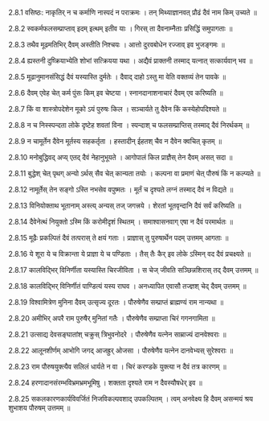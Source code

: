2.8.1
वसिष्ठः:
नाकृतिर् न च कर्माणि नास्पदं न पराक्रमः ।
तन् मिथ्याज्ञानवत् प्रौढं दैवं नाम किम् उच्यते ॥


2.8.2
स्वकर्मफलसम्प्राप्ताव् इदम् इत्थम् इतीव याः ।
गिरस् ता दैवनाम्नैताः प्रसिद्धिं समुपागताः ॥


2.8.3
तथैव मूढमतिभिर् दैवम् अस्तीति निश्चयः ।
आत्तो दुरवबोधेन रज्जाव् इव भुजङ्गमः ॥


2.8.4
ह्यस्तनी दुष्क्रियाभ्येति शोभां सत्क्रियया यथा ।
अद्यैवं प्राक्तनी तस्माद् यत्नात् सत्कार्यवान् भव ॥


2.8.5
मूढानुमानसंसिद्धं दैवं यस्यास्ति दुर्मतेः ।
दैवाद् दाहो ऽस्तु मा वेति वक्तव्यं तेन पावके ॥


2.8.6
दैवम् एवेह चेत् कर्म पुंसः किम् इव चेष्टया ।
स्नानदानाशनाचारं दैवम् एव करिष्यति ॥


2.8.7
किं वा शास्त्रोपदेशेन मूको ऽयं पुरुषः किल ।
सञ्चार्यते तु दैवेन किं कस्येहोपदिश्यते ॥


2.8.8
न च निस्स्पन्दता लोके दृष्टेह शवतां विना ।
स्पन्दाश् च फलसम्प्राप्तिस् तस्माद् दैवं निरर्थकम् ॥


2.8.9
न चामूर्तेन दैवेन मूर्तस्य सहकर्तृता ।
हस्तादीन् ईहतश् चैव न दैवेन क्वचित् कृतम् ॥


2.8.10
मनोबुद्धिवद् अप्य् एतद् दैवं नेहानुभूयते ।
आगोपालं किल प्राज्ञैस् तेन दैवम् असत् सदा ॥


2.8.11
बुद्धेश् चेत् पृथग् अन्यो ऽर्थस् सैव चेत् कान्यता तयोः ।
कल्पना वा प्रमाणं चेत् पौरुषं किं न कल्प्यते ॥


2.8.12
नामूर्तेस् तेन सङ्गो ऽस्ति नभसेव वपुष्मतः ।
मूर्तं च दृश्यते लग्नं तस्माद् दैवं न विद्यते ॥


2.8.13
विनियोक्ताथ भूतानाम् अस्त्य् अन्यस् तज् जगत्त्रये ।
शेरतां भूतवृन्दानि दैवं सर्वं करिष्यति ॥


2.8.14
दैवेनेत्थं नियुक्तो ऽस्मि किं करोमीदृशं स्थितम् ।
समाश्वासनवाग् एषा न दैवं परमार्थतः ॥


2.8.15
मूढैः प्रकल्पितं दैवं तत्परास् ते क्षयं गताः ।
प्राज्ञास् तु पुरुषार्थेन पदम् उत्तमम् आगताः ॥


2.8.16
ये शूरा ये च विक्रान्ता ये प्राज्ञा ये च पण्डिताः ।
तैस् तैः कैर् इव लोके ऽस्मिन् वद दैवं प्रचक्ष्यते ॥


2.8.17
कालविद्भिर् विनिर्णीता यस्यास्ति चिरजीविता ।
स चेज् जीवति सञ्छिन्नशिरास् तद् दैवम् उत्तमम् ॥


2.8.18
कालविद्भिर् विनिर्णीतं पाण्डित्यं यस्य राघव ।
अनध्यापित एवासौ तज्ज्ञश् चेद् दैवम् उत्तमम् ॥


2.8.19
विश्वामित्रेण मुनिना दैवम् उत्सृज्य दूरतः ।
पौरुषेणैव सम्प्राप्तं ब्राह्मण्यं राम नान्यथा ॥


2.8.20
अमीभिर् अपरै राम पुरुषैर् मुनितां गतैः ।
पौरुषेणैव सम्प्राप्ता चिरं गगनगामिता ॥


2.8.21
उत्साद्य देवसङ्घातांश् चक्रुस् त्रिभुवनोदरे ।
पौरुषेणैव यत्नेन साम्राज्यं दानवेश्वराः ॥


2.8.22
आलूनशीर्णम् आभोगि जगद् आजह्रुर् ओजसा ।
पौरुषेणैव यत्नेन दानवेभ्यस् सुरेश्वराः ॥


2.8.23
राम पौरुषयुक्त्यैव सलिलं धार्यते न वा ।
चिरं करण्डके युक्त्या न दैवं तत्र कारणम् ॥


2.8.24
हरणादानसंरम्भविभ्रमभ्रमभूमिषु ।
शक्तता दृश्यते राम न दैवस्यौषधेर् इव ॥


2.8.25
सकलकारणकार्यविवर्जितं निजविकल्पवशाद् उपकल्पितम् ।
त्वम् अनवेक्ष्य हि दैवम् असन्मयं श्रय शुभाशय पौरुषम् उत्तमम् ॥

